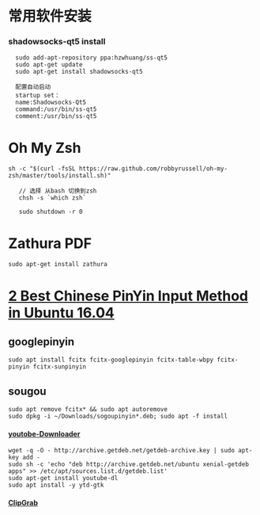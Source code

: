 # 常用软件安装

### shadowsocks-qt5 install

```
  sudo add-apt-repository ppa:hzwhuang/ss-qt5
  sudo apt-get update
  sudo apt-get install shadowsocks-qt5

  配置自动启动
  startup set：
  name:Shadowsocks-Qt5
  command:/usr/bin/ss-qt5
  comment:/usr/bin/ss-qt5
```

# Oh My Zsh

    sh -c "$(curl -fsSL https://raw.github.com/robbyrussell/oh-my-zsh/master/tools/install.sh)"

       // 选择 从bash 切换到zsh
       chsh -s `which zsh` 

       sudo shutdown -r 0

# Zathura PDF

```shell
sudo apt-get install zathura
```

# [2 Best Chinese PinYin Input Method in Ubuntu 16.04](http://ubuntuhandbook.org/index.php/2016/07/2-best-chinese-pinyin-im-ubuntu-16-04/)

## googlepinyin

```shell
sudo apt install fcitx fcitx-googlepinyin fcitx-table-wbpy fcitx-pinyin fcitx-sunpinyin
```

## sougou

```shell
sudo apt remove fcitx* && sudo apt autoremove
sudo dpkg -i ~/Downloads/sogoupinyin*.deb; sudo apt -f install
```

#### [youtobe-Downloader](https://www.ubuntuupdates.org/ppa/getdeb_apps?dist=xenial)

```shell
wget -q -O - http://archive.getdeb.net/getdeb-archive.key | sudo apt-key add -
sudo sh -c 'echo "deb http://archive.getdeb.net/ubuntu xenial-getdeb apps" >> /etc/apt/sources.list.d/getdeb.list'
sudo apt-get install youtube-dl
sudo apt install -y ytd-gtk
```

#### [ClipGrab](https://clipgrab.org/donate)




